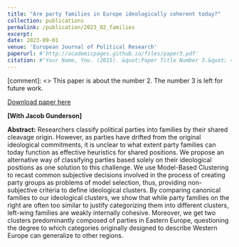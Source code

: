 ```yaml
---
title: "Are party families in Europe ideologically coherent today?"
collection: publications
permalink: /publication/2023_02_families
excerpt:
date: 2023-09-01
venue: 'European Journal of Political Research'
paperurl: #'http://academicpages.github.io/files/paper3.pdf'
citation: #'Your Name, You. (2015). &quot;Paper Title Number 3.&quot; <i>Journal 1</i>. 1(3).'
---
```

[comment]: <> This paper is about the number 2. The number 3 is left for future work.

[Download paper here](http://doi.org/10.1111/1475-6765.12638 )

**[With Jacob Gunderson]**

**Abstract:** Researchers classify political parties into families by their shared cleavage origin. However, as parties have drifted from the original ideological commitments, it is unclear to what extent party families can today function as effective heuristics for shared positions. We propose an alternative way of classifying parties based solely on their ideological positions as one solution to this challenge. We use Model-Based Clustering to recast common subjective decisions involved in the process of creating party groups as problems of model selection, thus, providing non-subjective criteria to define ideological clusters. By comparing canonical families to our ideological clusters, we show that while party families on the right are often too similar to justify categorizing them into different clusters, left-wing families are weakly internally cohesive. Moreover, we get two clusters predominantly composed of parties in Eastern Europe, questioning the degree to which categories originally designed to describe Western Europe can generalize to other regions.
